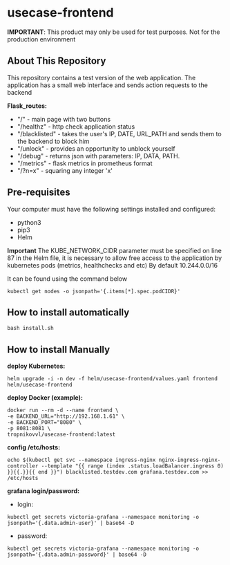 # usecase-frontend

**IMPORTANT**: This product may only be used for test purposes. Not for the production environment

## About This Repository

This repository contains a test version of the web application.
The application has a small web interface and sends action requests to the backend

**Flask_routes:**
- "/" - main page with two buttons
- "/healthz" - http check application status
- "/blacklisted" - takes the user's IP, DATE, URL_PATH and sends them to the backend to block him
- "/unlock" - provides an opportunity to unblock yourself
- "/debug" - returns json with parameters: IP, DATA, PATH.
- "/metrics" - flask metrics in prometheus format
- "/?n=x" - squaring any integer 'x'

## Pre-requisites

Your computer must have the following settings installed and configured:
- python3
- pip3
- Helm


**Important**
The KUBE_NETWORK_CIDR parameter must be specified on line 87 in the Helm file, it is necessary to allow free access to the application by kubernetes pods (metrics, healthchecks and etc)
By default 10.244.0.0/16

It can be found using the command below
```shell
kubectl get nodes -o jsonpath='{.items[*].spec.podCIDR}'
```


## How to install automatically
```shell
bash install.sh
```

## How to install Manually

**deploy Kubernetes:**
```shell
helm upgrade -i -n dev -f helm/usecase-frontend/values.yaml frontend helm/usecase-frontend
```

**deploy Docker (example):**
```shell
docker run --rm -d --name frontend \
-e BACKEND_URL="http://192.168.1.61" \
-e BACKEND_PORT="8080" \
-p 8081:8081 \
tropnikovvl/usecase-frontend:latest
```

**config /etc/hosts:**
```shell
echo $(kubectl get svc --namespace ingress-nginx nginx-ingress-nginx-controller --template "{{ range (index .status.loadBalancer.ingress 0) }}{{.}}{{ end }}") blacklisted.testdev.com grafana.testdev.com >> /etc/hosts
```

**grafana login/password:**
- login: 
```shell
kubectl get secrets victoria-grafana --namespace monitoring -o jsonpath='{.data.admin-user}' | base64 -D
```

- password: 
```shell
kubectl get secrets victoria-grafana --namespace monitoring -o jsonpath='{.data.admin-password}' | base64 -D
```
